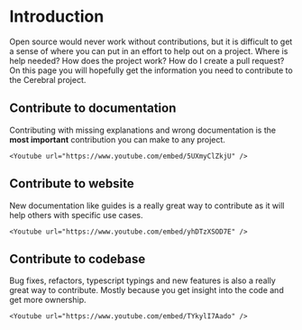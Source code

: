 # Introduction

Open source would never work without contributions, but it is difficult to get a sense of where you can put in an effort to help out on a project. Where is help needed? How does the project work? How do I create a pull request? On this page you will hopefully get the information you need to contribute to the Cerebral project.

## Contribute to documentation

Contributing with missing explanations and wrong documentation is the **most important** contribution you can make to any project.

```marksy
<Youtube url="https://www.youtube.com/embed/5UXmyClZkjU" />
```

## Contribute to website

New documentation like guides is a really great way to contribute as it will help others with specific use cases.

```marksy
<Youtube url="https://www.youtube.com/embed/yhDTzXSOD7E" />
```

## Contribute to codebase

Bug fixes, refactors, typescript typings and new features is also a really great way to contribute. Mostly because you get insight into the code and get more ownership.

```marksy
<Youtube url="https://www.youtube.com/embed/TYkylI7Aado" />
```
